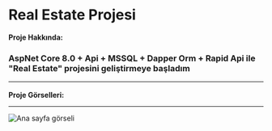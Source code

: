 # Real Estate Projesi
**Proje Hakkında:** <br/>
### AspNet Core 8.0 + Api + MSSQL + Dapper Orm + Rapid Api ile "Real Estate" projesini geliştirmeye başladım <hr/>
**Proje Görselleri:** <hr/>
![Ana sayfa görseli](https://github.com/Olyala94/RealEstate_Dapper_Api/assets/119108499/49d2db4d-20a8-4894-847d-04ee48f03425)
